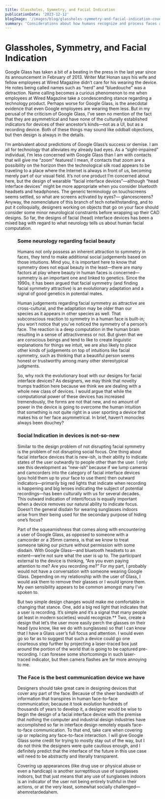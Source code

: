 ```yaml
---
title: Glassholes, Symmetry, and Facial Indication
publicationDate: '2023-12-12'
blogImage: '/images/blog/glassholes-symmetry-and-facial-indication-cover.webp'
summary: 'Considerations about how humans recognize and process faces and focus, present a hurdle for Google Glass in its current form.'
---
```


<script>
    const path = '/blog/glassholes-symmetry-and-facial-indication/';
    import Figure from '$lib/components/Figure.svelte';
</script>

# Glassholes, Symmetry, and Facial Indication

Google Glass has taken a bit of a beating in the press in the last year since its announcement in February of 2013. Writer Mat Honan says his wife and fellow employees at Wired Magazine didn’t care for his wearing the device. He notes being called names such as “nerd” and “bluedouche” was a detraction. Name calling becomes a curious phenomenon to me when employees at Wired Magazine take a condescending stance regarding a technology product. Perhaps worse for Google Glass, is the anecdotal evidence that even Google employees are wearing them less. But in my perusal of the criticism of Google Glass, I’ve seen no mention of the fact that they are asymmetrical and have none of the culturally established indicators for devices of their ancestor’s kinds—not as a UI, but as a recording device. Both of these things may sound like oddball objections, but then design is always in the details.

I’m ambivalent about predictions of Google Glass’s success or demise. I am all for technology that alleviates my already bad eyes. As a “sight-impaired” individual, I’m less concerned with Google Glass than I am with contacts that will give me “zoom” features! I mean, if contacts that zoom are a possibility on the horizon then the technological silk road appears to be traveling to a place where the Internet is always in front of us, becoming merely part of our visual field. It’s not one product I’m concerned about here, but the design of wearable “facial interface devices”—although “head interface devices” might be more appropriate when you consider bluetooth headsets and headphones. The generic terminology on touchscreens seems settled, so what are screens activated by eyes?— glancescreens? Anyway, the nomenclature of this branch of tech notwithstanding, and to put it colloquially, designers working on objects that go on your face should consider some minor neurological constraints before wrapping up their CAD designs. So far, the designs of facial (head) interface devices has been a mixed bag with regard to what neurology tells us about human facial computation.

<Figure url="/images/blog/head-device-designs.webp" widthx="778" altname="Head device designs" caption="Asymmetrical designs have been historically douchey." figClass="normal"/>

### Some neurology regarding facial beauty

Humans not only possess an inherent attraction to symmetry in faces, they tend to make additional social judgements based on those intuitions. Mind you, it is important here to know that symmetry does not equal beauty in the least—there are many factors at play where beauty in human faces is concerned—symmetry is an important one and linked to genetics. Since the 1990s, it has been argued that facial symmetry (and finding facial symmetry attractive) is an evolutionary adaptation and a signal of good genetics in potential mates.

Human judgements regarding facial symmetry as attractive are cross-cultural, and the adaptation may be older than our species as it appears in other species as well. That subconscious reaction to symmetry in a human face is built-in; you won’t notice that you’ve noticed the symmetry of a person’s face. The reaction is a deep computation in the human brain resulting in a sense of attractiveness or not. But given that we are conscious beings and tend to like to create linguistic explanations for things we intuit, we are also likely to place other kinds of judgements on top of intuitions like facial symmetry, such as thinking that a beautiful person seems honest or trustworthy among many other stereotypical judgments.

So, why rock the evolutionary boat with our designs for facial interface devices? As designers, we may think that novelty trumps tradition here because we think we are dealing with a whole new class of devices. I would argue that while the computational power of these devices has increased tremendously, the forms are not that new, and no amount of power in the device is going to overcome the human intuition that something is not quite right in a user sporting a device that makes his or her face asymmetrical. In brief, haven’t monocles always been douchey?

### Social Indication in devices is not-so-new

Similar to the design problem of not disrupting facial symmetry is the problem of not disrupting social focus. One thing about facial interface devices that is new-ish, is their ability to indicate states of the user outwardly to people other than the user. I only see this development as “new-ish” because if we lump cameras and camcorders into the category of facial interface devices (you hold them up to your face to use them) then outward indicators—primarily big red lights that indicate when recording is happening and big lenses indicating the subject of potential recordings—has been culturally with us for several decades. This outward indication of intent/focus is equally important when a device removes our natural ability to indicate focus. Doesn’t the general disdain for wearing sunglasses indoors arise from their being used for the secondary purpose of hiding one’s focus?

Part of the squeamishness that comes along with encountering a user of Google Glass, as opposed to someone with a camcorder or a 35mm camera, is that we know to treat someone taking our picture without permission with some disdain. With Google Glass—and bluetooth headsets to an extent—we’re not sure what the user is up to. The participant external to the device is thinking, “Are you even paying attention to me? Are you recording me?” For my part, I probably would not have a conversation with someone wearing Google Glass. Depending on my relationship with the user of Glass, I would ask them to remove their glasses or I would ignore them. My own sensibility appears to be common amongst many I’ve spoken to.

But two simple design changes would make me comfortable in changing that stance. One, add a big red light that indicates that a user is recording. It’s simple and it’s a signal that many people (at least in modern societies) would recognize.†† Two, create a design that let’s the user more easily perch the glasses on their head (you know, like we do with sunglasses) so that I can know that I have a Glass user’s full focus and attention. I would even go so far as to suggest that such a device could go one courteous step further by projecting a laser-traced box just around the portion of the world that is going to be captured pre-recording. I can foresee some shortcomings in such laser-traced indicator, but then camera flashes are far more annoying to me.

### The Face is the best communication device we have

Designers should take great care in designing devices that cover any part of the face. Because of the sheer bandwidth of information that transpires in human face-to-face communication; because it took evolution hundreds of thousands of years to develop it, a designer would be wise to begin the design of a facial interface device with the premise that nothing the computer and industrial design industries have accomplished so far in interface design remotely equals face-to-face communication. To that end, take care when covering up or replacing any face-to-face interaction. I will give Google Glass some credit for trying to mostly stay out of the way, but I do not think the designers were quite cautious enough, and I definitely predict that the interface of the future in this use case will need to be abstractly and literally transparent.

Covering up appearances (like drug use or physical abuse or even a handicap) is another surreptitious use of sunglasses indoors, but that just means that any use of sunglasses indoors is an indicator of the user not being entirely truthful in their actions, or at the very least, somewhat socially challenged— ahemretardedahem.
